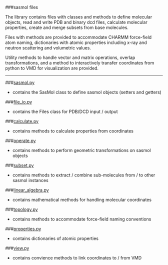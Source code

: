###sasmol files

The library contains files with classes and methods to define molecular objects, read and write PDB and binary dcd files, calculate molecular properties, create and merge subsets from base molecules.  

Files with methods are provided to accommodate CHARMM force-field atom naming, dictionaries with atomic properties including x-ray and neutron scattering and volumetric values.

Utility methods to handle vector and matrix operations, overlap transformations, and a method to interactively transfer coordinates from python to VMD for visualization are provided.


---

###[sasmol.py](sasmol/sasmol_overview.md) 
 
 - contains the SasMol class to define sasmol objects (setters and getters)

###[file_io.py](file_io/file_io_overview.md)

 - contains the Files class for PDB/DCD input / output

###[calculate.py](calculate/calculate_overview.md)

 - contains methods to calculate properties from coordinates

###[operate.py](operate/operate_overview.md)

 - contains methods to perform geometric transformations on sasmol objects

###[subset.py](subset/subset_overview.md)

 - contains methods to extract / combine sub-molecules from / to other sasmol instances

###[linear_algebra.py](linear_algebra/linear_algebra.md)

 - contains mathematical methods for handling molecular coordinates
 

###[topology.py](topology/topology_overview.py)

 - contains methods to accommodate force-field naming conventions

###[properties.py](properties/properties_overview.md)

 - contains dictionaries of atomic properties


###[view.py](view/view_overview.md)

 - contains convience methods to link coordinates to / from VMD
